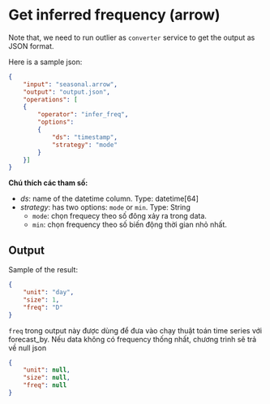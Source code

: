 # Get inferred frequency (arrow)

Note that, we need to run outlier as `converter` service to get the output as JSON format.

Here is a sample json:
```json
{
    "input": "seasonal.arrow",
    "output": "output.json",
    "operations": [
    {
        "operator": "infer_freq",
        "options":
        {
            "ds": "timestamp",
			"strategy": "mode"
        }
    }]
}
```
**Chú thích các tham số:**

- *ds*: name of the datetime column. Type: datetime[64]
- *strategy*: has two options: `mode` or `min`. Type: String
	+ `mode`: chọn frequecy theo số đông xảy ra trong data.
	+ `min`: chọn frequency theo số biến động thời gian nhỏ nhất.


## Output
Sample of the result:
```json
{
    "unit": "day",
    "size": 1,
    "freq": "D"
}
```
`freq` trong output này được dùng để đưa vào chạy thuật toán time series với forecast_by.
Nếu data không có frequency thống nhất, chương trình sẽ trả về null json
```json
{
    "unit": null,
    "size": null,
    "freq": null
}
```
